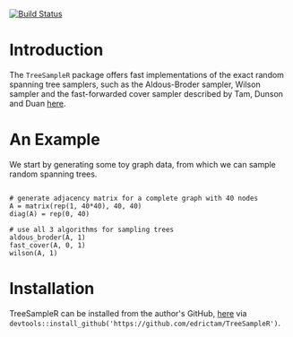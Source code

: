 [![Build Status](https://travis-ci.com/vittorioorlandi/FLAME.svg?branch=master)](https://travis-ci.com/vittorioorlandi/FLAME)

# Introduction
The `TreeSampleR` package offers fast implementations of the exact random spanning tree samplers, such as the Aldous-Broder sampler, Wilson sampler and the fast-forwarded cover sampler described by Tam, Dunson and Duan [here](https://arxiv.org/pdf/2405.03096). 

# An Example
We start by generating some toy graph data, from which we can sample random spanning trees. 

```

# generate adjacency matrix for a complete graph with 40 nodes
A = matrix(rep(1, 40*40), 40, 40)
diag(A) = rep(0, 40)

# use all 3 algorithms for sampling trees
aldous_broder(A, 1)
fast_cover(A, 0, 1)
wilson(A, 1)
```


# Installation 
TreeSampleR can be installed from the author's GitHub, [here](https://github.com/edrictam/TreeSampleR) via `devtools::install_github('https://github.com/edrictam/TreeSampleR')`. 